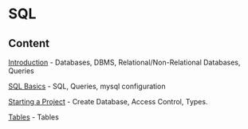 # SQL

## Content

[Introduction](intro) - Databases, DBMS, Relational/Non-Relational Databases, Queries

[SQL Basics](basics) - SQL, Queries, mysql configuration

[Starting a Project](beginner) - Create Database, Access Control, Types.

[Tables](tables) - Tables